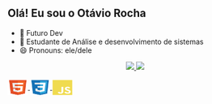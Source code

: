 ## Olá! Eu sou o Otávio Rocha

- 🔭 Futuro Dev
- 🌱 Estudante de Análise e desenvolvimento de sistemas
- 😄 Pronouns: ele/dele

<div align="center">
  <a href="https://www.linkedin.com/in/otavio-rocha1017" target="_blank">
  <img height="180em" src="https://github-readme-stats.vercel.app/api?username=Otavioo-Rocha&show_icons=true&theme=vision-friendly-dark&include_all_commits=true&count_private=true"/>
  <img height="180em" src="https://github-readme-stats.vercel.app/api/top-langs/?username=Otavioo-Rocha&layout=compact&langs_count=7&theme=vision-friendly-dark"/>
</div>

<div style="display: inline_block"><br>
  <img align="center" alt="Rafa-HTML" height="30" width="40" src="https://raw.githubusercontent.com/devicons/devicon/master/icons/html5/html5-original.svg">
  <img align="center" alt="Rafa-CSS" height="30" width="40" src="https://raw.githubusercontent.com/devicons/devicon/master/icons/css3/css3-original.svg">
  <img align="center" alt="Rafa-Js" height="30" width="40" src="https://raw.githubusercontent.com/devicons/devicon/master/icons/javascript/javascript-plain.svg">
</div>

##
